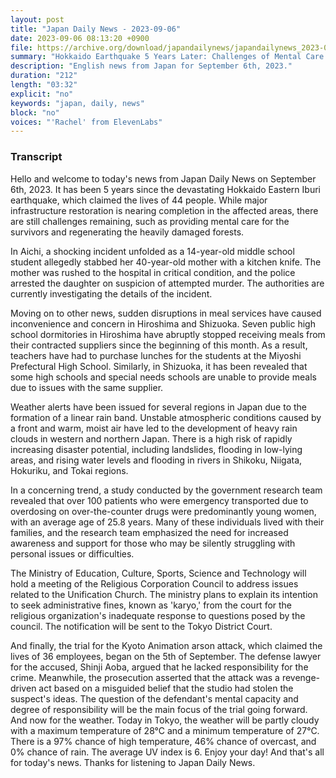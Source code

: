 ```yaml
---
layout: post
title: "Japan Daily News - 2023-09-06"
date: 2023-09-06 08:13:20 +0900
file: https://archive.org/download/japandailynews/japandailynews_2023-09-06.mp3
summary: "Hokkaido Earthquake 5 Years Later: Challenges of Mental Care and Forest Regeneration | Teen Arrested for Attempted Murder of Mother in Aichi, & more…"
description: "English news from Japan for September 6th, 2023."
duration: "212"
length: "03:32"
explicit: "no"
keywords: "japan, daily, news"
block: "no"
voices: "'Rachel' from ElevenLabs"
---
```


### Transcript

Hello and welcome to today's news from Japan Daily News on September 6th, 2023. It has been 5 years since the devastating Hokkaido Eastern Iburi earthquake, which claimed the lives of 44 people. While major infrastructure restoration is nearing completion in the affected areas, there are still challenges remaining, such as providing mental care for the survivors and regenerating the heavily damaged forests.

In Aichi, a shocking incident unfolded as a 14-year-old middle school student allegedly stabbed her 40-year-old mother with a kitchen knife. The mother was rushed to the hospital in critical condition, and the police arrested the daughter on suspicion of attempted murder. The authorities are currently investigating the details of the incident.

Moving on to other news, sudden disruptions in meal services have caused inconvenience and concern in Hiroshima and Shizuoka. Seven public high school dormitories in Hiroshima have abruptly stopped receiving meals from their contracted suppliers since the beginning of this month. As a result, teachers have had to purchase lunches for the students at the Miyoshi Prefectural High School. Similarly, in Shizuoka, it has been revealed that some high schools and special needs schools are unable to provide meals due to issues with the same supplier.

Weather alerts have been issued for several regions in Japan due to the formation of a linear rain band. Unstable atmospheric conditions caused by a front and warm, moist air have led to the development of heavy rain clouds in western and northern Japan. There is a high risk of rapidly increasing disaster potential, including landslides, flooding in low-lying areas, and rising water levels and flooding in rivers in Shikoku, Niigata, Hokuriku, and Tokai regions.

In a concerning trend, a study conducted by the government research team revealed that over 100 patients who were emergency transported due to overdosing on over-the-counter drugs were predominantly young women, with an average age of 25.8 years. Many of these individuals lived with their families, and the research team emphasized the need for increased awareness and support for those who may be silently struggling with personal issues or difficulties.

The Ministry of Education, Culture, Sports, Science and Technology will hold a meeting of the Religious Corporation Council to address issues related to the Unification Church. The ministry plans to explain its intention to seek administrative fines, known as 'karyo,' from the court for the religious organization's inadequate response to questions posed by the council. The notification will be sent to the Tokyo District Court.

And finally, the trial for the Kyoto Animation arson attack, which claimed the lives of 36 employees, began on the 5th of September. The defense lawyer for the accused, Shinji Aoba, argued that he lacked responsibility for the crime. Meanwhile, the prosecution asserted that the attack was a revenge-driven act based on a misguided belief that the studio had stolen the suspect's ideas. The question of the defendant's mental capacity and degree of responsibility will be the main focus of the trial going forward. And now for the weather. Today in Tokyo, the weather will be partly cloudy with a maximum temperature of 28°C and a minimum temperature of 27°C. There is a 97% chance of high temperature, 46% chance of overcast, and 0% chance of rain. The average UV index is 6. Enjoy your day!  And that's all for today's news. Thanks for listening to Japan Daily News.
